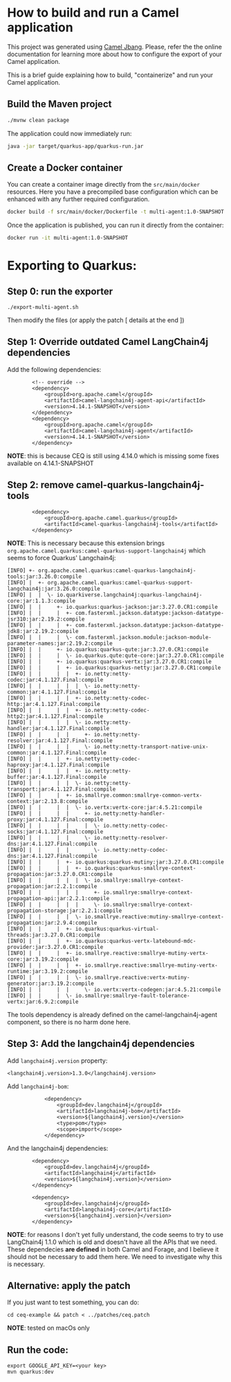 # How to build and run a Camel application

This project was generated using [Camel Jbang](https://camel.apache.org/manual/camel-jbang.html). Please, refer the the online documentation for learning more about how to configure the export of your Camel application.

This is a brief guide explaining how to build, "containerize" and run your Camel application.

## Build the Maven project

```bash
./mvnw clean package
```

The application could now immediately run:

```bash
java -jar target/quarkus-app/quarkus-run.jar
```

## Create a Docker container

You can create a container image directly from the `src/main/docker` resources. Here you have a precompiled base configuration which can be enhanced with any further required configuration.

```bash
docker build -f src/main/docker/Dockerfile -t multi-agent:1.0-SNAPSHOT .
```

Once the application is published, you can run it directly from the container:

```bash
docker run -it multi-agent:1.0-SNAPSHOT
```


# Exporting to Quarkus:

## Step 0: run the exporter

```
./export-multi-agent.sh
```

Then modify the files (or apply the patch [ details at the end ])

## Step 1: Override outdated Camel LangChain4j dependencies

Add the following dependencies:

```
        <!-- override -->
        <dependency>
            <groupId>org.apache.camel</groupId>
            <artifactId>camel-langchain4j-agent-api</artifactId>
            <version>4.14.1-SNAPSHOT</version>
        </dependency>
        <dependency>
            <groupId>org.apache.camel</groupId>
            <artifactId>camel-langchain4j-agent</artifactId>
            <version>4.14.1-SNAPSHOT</version>
        </dependency>
```

**NOTE**: this is because CEQ is still using 4.14.0 which is missing some fixes available on 4.14.1-SNAPSHOT

## Step 2: remove camel-quarkus-langchain4j-tools

```
        <dependency>
            <groupId>org.apache.camel.quarkus</groupId>
            <artifactId>camel-quarkus-langchain4j-tools</artifactId>
        </dependency>
```

**NOTE**: This is necessary because this extension brings `org.apache.camel.quarkus:camel-quarkus-support-langchain4j` which seems to force Quarkus' Langchain4j:

```
[INFO] +- org.apache.camel.quarkus:camel-quarkus-langchain4j-tools:jar:3.26.0:compile
[INFO] |  +- org.apache.camel.quarkus:camel-quarkus-support-langchain4j:jar:3.26.0:compile
[INFO] |  |  \- io.quarkiverse.langchain4j:quarkus-langchain4j-core:jar:1.1.3:compile
[INFO] |  |     +- io.quarkus:quarkus-jackson:jar:3.27.0.CR1:compile
[INFO] |  |     |  +- com.fasterxml.jackson.datatype:jackson-datatype-jsr310:jar:2.19.2:compile
[INFO] |  |     |  +- com.fasterxml.jackson.datatype:jackson-datatype-jdk8:jar:2.19.2:compile
[INFO] |  |     |  \- com.fasterxml.jackson.module:jackson-module-parameter-names:jar:2.19.2:compile
[INFO] |  |     +- io.quarkus:quarkus-qute:jar:3.27.0.CR1:compile
[INFO] |  |     |  \- io.quarkus.qute:qute-core:jar:3.27.0.CR1:compile
[INFO] |  |     +- io.quarkus:quarkus-vertx:jar:3.27.0.CR1:compile
[INFO] |  |     |  +- io.quarkus:quarkus-netty:jar:3.27.0.CR1:compile
[INFO] |  |     |  |  +- io.netty:netty-codec:jar:4.1.127.Final:compile
[INFO] |  |     |  |  |  \- io.netty:netty-common:jar:4.1.127.Final:compile
[INFO] |  |     |  |  +- io.netty:netty-codec-http:jar:4.1.127.Final:compile
[INFO] |  |     |  |  +- io.netty:netty-codec-http2:jar:4.1.127.Final:compile
[INFO] |  |     |  |  \- io.netty:netty-handler:jar:4.1.127.Final:compile
[INFO] |  |     |  |     +- io.netty:netty-resolver:jar:4.1.127.Final:compile
[INFO] |  |     |  |     \- io.netty:netty-transport-native-unix-common:jar:4.1.127.Final:compile
[INFO] |  |     |  +- io.netty:netty-codec-haproxy:jar:4.1.127.Final:compile
[INFO] |  |     |  |  +- io.netty:netty-buffer:jar:4.1.127.Final:compile
[INFO] |  |     |  |  \- io.netty:netty-transport:jar:4.1.127.Final:compile
[INFO] |  |     |  +- io.smallrye.common:smallrye-common-vertx-context:jar:2.13.8:compile
[INFO] |  |     |  |  \- io.vertx:vertx-core:jar:4.5.21:compile
[INFO] |  |     |  |     +- io.netty:netty-handler-proxy:jar:4.1.127.Final:compile
[INFO] |  |     |  |     |  \- io.netty:netty-codec-socks:jar:4.1.127.Final:compile
[INFO] |  |     |  |     \- io.netty:netty-resolver-dns:jar:4.1.127.Final:compile
[INFO] |  |     |  |        \- io.netty:netty-codec-dns:jar:4.1.127.Final:compile
[INFO] |  |     |  +- io.quarkus:quarkus-mutiny:jar:3.27.0.CR1:compile
[INFO] |  |     |  |  +- io.quarkus:quarkus-smallrye-context-propagation:jar:3.27.0.CR1:compile
[INFO] |  |     |  |  |  \- io.smallrye:smallrye-context-propagation:jar:2.2.1:compile
[INFO] |  |     |  |  |     +- io.smallrye:smallrye-context-propagation-api:jar:2.2.1:compile
[INFO] |  |     |  |  |     \- io.smallrye:smallrye-context-propagation-storage:jar:2.2.1:compile
[INFO] |  |     |  |  \- io.smallrye.reactive:mutiny-smallrye-context-propagation:jar:2.9.4:compile
[INFO] |  |     |  +- io.quarkus:quarkus-virtual-threads:jar:3.27.0.CR1:compile
[INFO] |  |     |  +- io.quarkus:quarkus-vertx-latebound-mdc-provider:jar:3.27.0.CR1:compile
[INFO] |  |     |  +- io.smallrye.reactive:smallrye-mutiny-vertx-core:jar:3.19.2:compile
[INFO] |  |     |  |  +- io.smallrye.reactive:smallrye-mutiny-vertx-runtime:jar:3.19.2:compile
[INFO] |  |     |  |  \- io.smallrye.reactive:vertx-mutiny-generator:jar:3.19.2:compile
[INFO] |  |     |  |     \- io.vertx:vertx-codegen:jar:4.5.21:compile
[INFO] |  |     |  \- io.smallrye:smallrye-fault-tolerance-vertx:jar:6.9.2:compile
```

The tools dependency is already defined on the camel-langchain4j-agent component, so there is no harm done here.


## Step 3: Add the langchain4j dependencies

Add `langchain4j.version` property:

```
<langchain4j.version>1.3.0</langchain4j.version>
```

Add `langchain4j-bom`:


```
            <dependency>
                <groupId>dev.langchain4j</groupId>
                <artifactId>langchain4j-bom</artifactId>
                <version>${langchain4j.version}</version>
                <type>pom</type>
                <scope>import</scope>
            </dependency>
```

And the langchain4j dependencies:

```
        <dependency>
            <groupId>dev.langchain4j</groupId>
            <artifactId>langchain4j</artifactId>
            <version>${langchain4j.version}</version>
        </dependency>

        <dependency>
            <groupId>dev.langchain4j</groupId>
            <artifactId>langchain4j-core</artifactId>
            <version>${langchain4j.version}</version>
        </dependency>
```

**NOTE**: for reasons I don't yet fully understand, the code seems to try to use LangChain4j 1.1.0 which is old and doesn't have all the APIs that we need. These dependecies **are defined** in both Camel and Forage, and I believe it should not be necessary to add them here. We need to investigate why
this is necessary.

## Alternative: apply the patch

If you just want to test something, you can do:

`cd ceq-example && patch < ../patches/ceq.patch`

**NOTE**: tested on macOs only

## Run the code:


```
export GOOGLE_API_KEY=<your key>
mvn quarkus:dev
```
